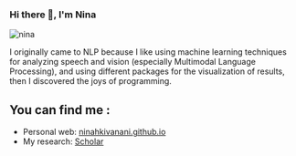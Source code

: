 ### Hi there 👋, I'm Nina 

<!--
**NinaHKivanani/NinaHKivanani** is a ✨ _special_ ✨ repository because its `README.md` (this file) appears on your GitHub profile. -->

![nina](https://user-images.githubusercontent.com/34209695/109345003-cbc01c00-786f-11eb-8c0c-d6000bcde2e9.png)

I originally came to NLP because I like using machine learning techniques for analyzing speech and vision (especially Multimodal Language Processing), and using different packages for the visualization of results, then I discovered the joys of programming.


## You can find me : 
- Personal web: <a href="https://ninahkivanani.github.io/">ninahkivanani.github.io</a>
- My research: <a href="https://scholar.google.com/citations?user=H6JYohsAAAAJ&hl=en">Scholar</a> 





<!--
Here are some ideas to get you started:

- 🔭 I’m currently working on ...
- 🌱 I’m currently learning ...
- 👯 I’m looking to collaborate on ...
- 🤔 I’m looking for help with ...
- 💬 Ask me about ...
- 📫 How to reach me: ...
- 😄 Pronouns: ...
- ⚡ Fun fact: ...
-->
